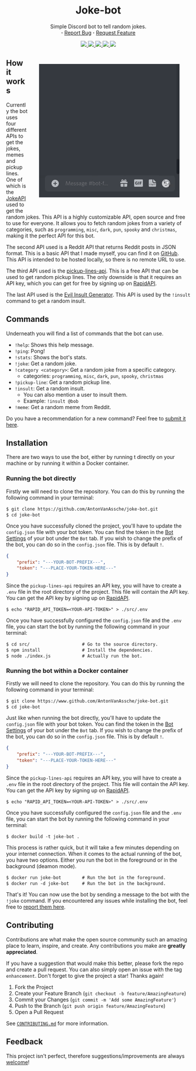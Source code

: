 <div align="center">
    <h1>
        Joke-bot
    </h1>
    <p align="center">
    Simple Discord bot to tell random jokes.
        <br/>
        <strong>·</strong>
        <a href="https://github.com/AntonVanAssche/joke-bot/issues">Report Bug</a>
        <strong>·</strong>
        <a href="https://github.com/AntonVanAssche/joke-bot/issues">Request Feature</a>
    </p>
    <p align="center">
        <a href="https://github.com/AntonVanAssche/joke-bot/graphs/contributors">
            <img src="https://img.shields.io/github/contributors/AntonVanAssche/joke-bot.svg?style=for-the-badge">
        </a>
        <a href="https://github.com/AntonVanAssche/joke-bot/network/members">
            <img src="https://img.shields.io/github/forks/AntonVanAssche/joke-bot.svg?style=for-the-badge">
        </a>
        <a href="https://github.com/AntonVanAssche/AntonVanAssche/joke-bot">
            <img src="https://img.shields.io/github/stars/AntonVanAssche/joke-bot.svg?style=for-the-badge">
        </a>
        <a href="https://github.com/AntonVanAssche/AntonVanAssche/joke-bot">
            <img src="https://img.shields.io/github/issues/AntonVanAssche/joke-bot.svg?style=for-the-badge">
        </a>
        <a href="https://github.com/AntonVanAssche/joke-bot/blob/master/LICENSE.md">
            <img src="https://img.shields.io/github/license/AntonVanAssche/joke-bot.svg?style=for-the-badge">
        </a>
</div>

<img src="assets/preview.gif" alt="preview" align="right" style="padding: 30px;">

## How it works

Currently the bot uses four different APIs to get the jokes, memes and pickup lines.
One of which is the [JokeAPI](https://jokeapi.dev/) used to get the random jokes.
This API is a highly customizable API, open source and free to use for everyone.
It allows you to fetch random jokes from a variety of categories, such as `programming`, `misc`, `dark`, `pun`, `spooky` and `christmas`, making it the perfect API for this bot.

The second API used is a Reddit API that returns Reddit posts in JSON format.
This is a basic API that I made myself, you can find it on [GitHub](https://github.com/AntonVanAssche/RedditAPI). This API is intended to be hosted locally, so there is no remote URL to use.

The third API used is the [pickup-lines-api](https://rapidapi.com/sfehqlfsau/api/pickup-lines-api/). This is a free API that can be used to get random pickup lines.
The only downside is that it requires an API key, which you can get for free by signing up on [RapidAPI](https://rapidapi.com/).

The last API used is the [Evil Insult Generator](https://evilinsult.com/api/). This API is used by the `!insult` command to get a random insult.

## Commands

Underneath you will find a list of commands that the bot can use.

-   `!help`: Shows this help message.
-   `!ping`: Pong!
-   `!stats`: Shows the bot's stats.
-   `!joke`: Get a random joke.
-   `!category <category>`: Get a random joke from a specific category.
    -   categories: `programming`, `misc`, `dark`, `pun`, `spooky`, `christmas`
-   `!pickup-line`: Get a random pickup line.
-   `!insult`: Get a random insult.
    -   You can also mention a user to insult them.
    -   Example: `!insult @bob`
-   `!meme`: Get a random meme from Reddit.

Do you have a recommendation for a new command? Feel free to [submit it here](https://github.com/AntonVanAssche/joke-bot/issues/new).

## Installation

There are two ways to use the bot, either by running t directly on your machine or by running it within a Docker container.

### Running the bot directly

Firstly we will need to clone the repository. You can do this by running the following command in your terminal:

```console
$ git clone https://github.com/AntonVanAssche/joke-bot.git
$ cd joke-bot
```

Once you have successfully cloned the project, you'll have to update the `config.json` file with your bot token.
You can find the token in the [Bot Settings](https://discordapp.com/developers/applications/me) of your bot under the `Bot` tab.
If you wish to change the prefix of the bot, you can do so in the `config.json` file. This is by default `!`.

```json
{
    "prefix": "---YOUR-BOT-PREFIX---",
    "token": "---PLACE-YOUR-TOKEN-HERE---"
}
```

Since the `pickup-lines-api` requires an API key, you will have to create a `.env` file in the root directory of the project. This file will contain the API key.
You can get the API key by signing up on [RapidAPI](https://rapidapi.com/).

```console
$ echo "RAPID_API_TOKEN=<YOUR-API-TOKEN>" > ./src/.env
```

Once you have successfully configured the `config.json` file and the `.env` file, you can start the bot by running the following command in your terminal:

```console
$ cd src/                    # Go to the source directory.
$ npm install                # Install the dependencies.
$ node ./index.js            # Actually run the bot.
```

### Running the bot within a Docker container

Firstly we will need to clone the repository. You can do this by running the following command in your terminal:

```console
$ git clone https://www.github.com/AntonVanAssche/joke-bot.git
$ cd joke-bot
```

Just like when running the bot directly, you'll have to update the `config.json` file with your bot token.
You can find the token in the [Bot Settings](https://discordapp.com/developers/applications/me) of your bot under the `Bot` tab.
If you wish to change the prefix of the bot, you can do so in the `config.json` file. This is by default `!`.

```json
{
    "prefix": "---YOUR-BOT-PREFIX---",
    "token": "---PLACE-YOUR-TOKEN-HERE---"
}
```

Since the `pickup-lines-api` requires an API key, you will have to create a `.env` file in the root directory of the project. This file will contain the API key.
You can get the API key by signing up on [RapidAPI](https://rapidapi.com/).

```console
$ echo "RAPID_API_TOKEN=<YOUR-API-TOKEN>" > ./src/.env
```

Once you have successfully configured the `config.json` file and the `.env` file, you can start the bot by running the following command in your terminal:

```console
$ docker build -t joke-bot .
```

This process is rather quick, but it will take a few minutes depending on your internet connection.
When it comes to the actual running of the bot, you have two options. Either you run the bot in the foreground or in the background (deamon mode).

```console
$ docker run joke-bot        # Run the bot in the foreground.
$ docker run -d joke-bot     # Run the bot in the background.
```

That's it! You can now use the bot by sending a message to the bot with the `!joke` command.
If you encountered any issues while installing the bot, feel free to [report them here](https://github.com/AntonVanAssche/joke-bot/issues/new).

## Contributing

Contributions are what make the open source community such an amazing place to learn, inspire, and create. Any contributions you make are **greatly appreciated**.

If you have a suggestion that would make this better, please fork the repo and create a pull request. You can also simply open an issue with the tag `enhancement`.
Don't forget to give the project a star! Thanks again!

1. Fork the Project
2. Create your Feature Branch (`git checkout -b feature/AmazingFeature`)
3. Commit your Changes (`git commit -m 'Add some AmazingFeature'`)
4. Push to the Branch (`git push origin feature/AmazingFeature`)
5. Open a Pull Request

See [`CONTRIBUTING.md`](./CONTRIBUTING.md) for more information.

## Feedback

This project isn't perfect, therefore suggestions/improvements are always [welcome](https://github.com/AntonVanAssche/joke-bot/issues)!
